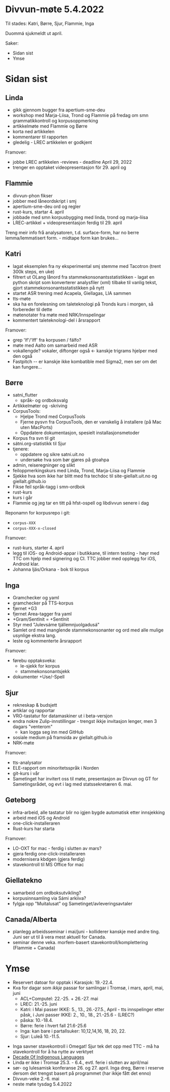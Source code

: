 # Divvun-møte 5.4.2022

Til stades: Katri, Børre, Sjur, Flammie, Inga

Duommá sjukmeldt ut april.

Saker:
* Sidan sist
* Ymse

# Sidan sist

## Linda
* gikk gjennom bugger fra apertium-sme-deu
* workshop med Marja-Liisa, Trond og Flammie på fredag om smn grammatikkontroll og korpusoppmerking
* artikkelmøte med Flammie og Børre
* korta ned artikkelen
* kommentarer til rapporten
* gledelig - LREC artikkelen er godkjent

Framover:
- jobbe LREC artikkelen -reviews - deadline April 29, 2022
- trenger en opptaket videopresentasjon för 29. april og

## Flammie
* divvun-phon fikser
* jobber med låneordskript i smj
* apertium-sme-deu ord og regler
* rust-kurs, startar 4. april
* jobbade med smn korpusbygging med linda, trond og marja-liisa
* LREC-artikkel + videopresentasjon ferdig til 29. april

Treng meir info frå analysatoren, t.d. surface-form, har no berre lemma/lemmatisert form. - midtape form kan brukes...

## Katri
* lagat eksemplen fra ny eksperimental smj stemme med Tacotron (trent 300k steps, en uke)
* filtrert ut OLang lånord fra stammekonsonantsstatistikken - lagat en python skript som konverterer analysfiler (xml) tilbake til vanlig tekst, gjort stammekonsonantsstatistikken på nytt 
* startet ASR trening med Acapela, Giellagas, LIA sammen
* tts-møte
* ska ha en forelesning om taleteknologi på Tronds kurs i morgen, så forbereder til dette
* møtenotater fra møte med NRK/Innspelingar
* kommentert taleteknologi-del i årsrapport

Framover:
* grep 'lf'/'lff' fra korpusen / fálfo?
* møte med Aalto om samarbeid med ASR
* vokallengde? vokaler, diftonger også <- kanskje trigrams hjelper med den også
* Fastpitch -- er kanskje ikke kombatible med Sigma2, men ser om det kan fungere...

## Børre
* satni_flutter
    * språk- og ordboksvalg
* Artikkelmøter og -skriving
* CorpusTools:
    * Hjelpe Trond med CorpusTools
    * Fjerne pysvn fra CorpusTools, den er vanskelig å installere (på Mac uten MacPorts)
    * Oppdatere dokumentasjon, spesielt installasjonsmetoder
* Korpus fra svn til git
* sátni.org-statistikk til Sjur
* tjenere:
    * oppdatere og sikre satni.uit.no
    * undersøke hva som bør gjøres på gtoahpa
* admin, reiseregninger og slikt
* feiloppmerkingskurs med Linda, Trond, Marja-Liisa og Flammie
* Sjekke hva som ikke har blitt med fra techdoc til site-giellalt.uit.no og
  giellalt.github.io
* Fikse feil språk-tagg i smn-ordbok
* rust-kurs
* kurs i går
* Flammie og jeg tar en titt på hfst-ospell og libdivvun senere i dag

Reponamn for korpusrepo i git:
- `corpus-XXX`
- `corpus-XXX-x-closed`

Framover:
* rust-kurs, starter 4. april
* legg til iOS- og Android-appar i butikkane, til intern testing - høyr med TTC om
  hjelp med signering og CI. TTC jobber med opplegg for iOS, Android klar.
* Johanna Ijäs/Orkana - bok til korpus

## Inga
* Gramchecker og yaml
* gramchecker på TTS-korpus
* fjernet +G3
* fjernet Area-tagger fra yaml
* +Gram/SentInit = +SentInit
* Styr med "Julevsáme tjállemnjuolgadusá"
* Samlet ord med manglende stammekonsonanter og ord med alle mulige usynlige ekstra lang.
* leste og kommenterte årsrapport

Framover:
- førebu opptaksveka:
    - le-sjekk for korpus
    - stammekonsonantsjekk
- dokumenter +Use/-Spell

## Sjur
- rekneskap & budsjett
- artiklar og rapportar
- VRO-tastatur for datamaskiner ut i beta-versjon
- endra nokre Zulip-innstillingar - trengst ikkje invitasjon lenger, men 3 dagars "venterom"
    - kan logga seg inn med GitHub
- sosiale medium på framsida av giellalt.github.io
- NRK-møte

Framover:
- tts-analysator
- ELE-rapport om minoritetsspråk i Norden
- git-kurs i vår
- Sametinget har invitert oss til møte, presentasjon av Divvun og GT
  for Sametingsrådet, og evt i lag med statssekretæren 6. mai.

## Gøteborg
- infra-arbeid, alle tastatur blir no igjen bygde automatisk etter innsjekking
- arbeid med iOS og Android
- one-click-installeraren
- Rust-kurs har starta

Framover:
- LO-OXT for mac - ferdig i slutten av mars?
- gjera ferdig one-click-installeraren
- modernisera kbdgen (gjera ferdig)
- stavekontroll til MS Office for mac

## Giellatekno
- samarbeid om ordboksutvikling?
- korpusinnsamling via Sámi arkiiva?
- fylgja opp "Muitalusat" og Sametinget/avleveringsavtaler

## Canada/Alberta
- planlegg arbeidsseminar i mai/juni - kolliderer kanskje med andre ting. Juni ser ut til å vera mest aktuell for Canada.
- seminar denne veka. morfem-basert stavekontroll/komplettering (Flammie + Canada)

# Ymse
- Reservert datoar for opptak i Karasjok: 19.-22.4.
- Kva for dagar som *ikkje* passar for samlingar i Tromsø, i mars, april, mai, juni
    - ACL+Computel: 22.-25. + 26.-27. mai
    - LREC: 21.-25. juni
    - Katri: i Mai passer IKKE: 5., 13., 26.-27.5., April - tts innspelinger etter påsk, i Juni passer IKKE: 2., 10., 18., 21.-25.6 - (LREC?)
    - påska: 10.-18.4.
    - Børre: ferie i hvert fall 21.6-25.6
    - Inga: kan bare i partallsuker: 10,12,14,16, 18, 20, 22.
    - Sjur: Luleå 10.-11.5.
* Inga savner stavekontroll i Omegat! Sjur tek det opp med TTC - må ha stavekontroll
  for å ha nytte av verktyet
* [Decade Of Indigenous Languages](https://fpcc.ca/stories/the-decade-of-indigenous-languages/)
* Linda er ikke i Tromsø 25.3. - 6.4., evtl. ferie i slutten av april/mai
* sør- og lulesamisk konferanse 26. og 27. april. Inga dreg, Børre i reserve dersom det trengst basert på programmet (har ikkje fått det enno)
* Divvun-veke 2.-6. mai
* neste møte tysdag 5.4.2022
